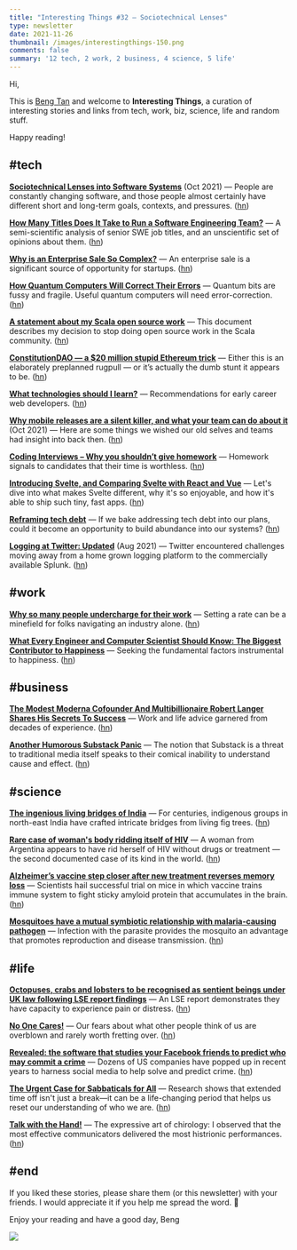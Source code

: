 ```yaml
---
title: "Interesting Things #32 — Sociotechnical Lenses"
type: newsletter
date: 2021-11-26
thumbnail: /images/interestingthings-150.png
comments: false
summary: '12 tech, 2 work, 2 business, 4 science, 5 life'
---
```


Hi,

This is [Beng Tan](https://bengtan.com/about/) and welcome to **Interesting Things**, a curation of interesting stories and links from tech, work, biz, science, life and random stuff.

Happy reading!


## #tech

**[Sociotechnical Lenses into Software Systems](https://paulosman.me/2021/10/02/sociotechnical-lenses-into-software-systems/?utm_source=bengtan.com/interesting-things/032)** (Oct 2021) — People are constantly changing software, and those people almost certainly have different short and long-term goals, contexts, and pressures. ([hn](https://news.ycombinator.com/item?id=29262377))

**[How Many Titles Does It Take to Run a Software Engineering Team?](https://marker.medium.com/how-many-titles-does-it-take-to-run-a-software-engineering-team-90cfc296e17f?utm_source=bengtan.com/interesting-things/032)** — A semi-scientific analysis of senior SWE job titles, and an unscientific set of opinions about them. ([hn](https://news.ycombinator.com/item?id=29281073))

**[Why is an Enterprise Sale So Complex?](https://www.skmurphy.com/blog/2021/07/12/why-is-an-enterprise-sale-so-complex/?utm_source=bengtan.com/interesting-things/032)** — An enterprise sale is a significant source of opportunity for startups. ([hn](https://news.ycombinator.com/item?id=29272189))

**[How Quantum Computers Will Correct Their Errors](https://www.quantamagazine.org/how-quantum-computers-will-correct-their-errors-20211116/?utm_source=bengtan.com/interesting-things/032)** — Quantum bits are fussy and fragile. Useful quantum computers will need error-correction. ([hn](https://news.ycombinator.com/item?id=29278157))

**[A statement about my Scala open source work](https://meta.plasm.us/posts/2021/11/17/scala-open-source/?utm_source=bengtan.com/interesting-things/032)** — This document describes my decision to stop doing open source work in the Scala community. ([hn](https://news.ycombinator.com/item?id=29264859))

**[ConstitutionDAO — a $20 million stupid Ethereum trick](https://davidgerard.co.uk/blockchain/2021/11/16/constitutiondao-a-20-million-stupid-ethereum-trick/?utm_source=bengtan.com/interesting-things/032)** — Either this is an elaborately preplanned rugpull — or it’s actually the dumb stunt it appears to be. ([hn](https://news.ycombinator.com/item?id=29246421))

**[What technologies should I learn?](https://thoughtbot.com/blog/what-technologies-should-i-learn?utm_source=bengtan.com/interesting-things/032)** — Recommendations for early career web developers. ([hn](https://news.ycombinator.com/item?id=29269271))

**[Why mobile releases are a silent killer, and what your team can do about it](https://runway.team/blog/why-mobile-releases-are-a-silent-killer?utm_source=bengtan.com/interesting-things/032)** (Oct 2021) — Here are some things we wished our old selves and teams had insight into back then. ([hn](https://news.ycombinator.com/item?id=29257337))

**[Coding Interviews – Why you shouldn’t give homework](https://qvault.io/misc/coding-interviews-why-you-shouldnt-give-homework/?utm_source=bengtan.com/interesting-things/032)** — Homework signals to candidates that their time is worthless. ([hn](https://news.ycombinator.com/item?id=29266118))

**[Introducing Svelte, and Comparing Svelte with React and Vue](https://joshcollinsworth.com/blog/introducing-svelte-comparing-with-react-vue?utm_source=bengtan.com/interesting-things/032)** — Let's dive into what makes Svelte different, why it's so enjoyable, and how it's able to ship such tiny, fast apps. ([hn](https://news.ycombinator.com/item?id=29116366))

**[Reframing tech debt](https://increment.com/planning/reframing-tech-debt/?utm_source=bengtan.com/interesting-things/032)** — If we bake addressing tech debt into our plans, could it become an opportunity to build abundance into our systems? ([hn](https://news.ycombinator.com/item?id=29264578))

**[Logging at Twitter: Updated](https://blog.twitter.com/engineering/en_us/topics/infrastructure/2021/logging-at-twitter-updated?utm_source=bengtan.com/interesting-things/032)** (Aug 2021) — Twitter encountered challenges moving away from a home grown logging platform to the commercially available Splunk. ([hn](https://news.ycombinator.com/item?id=29266013))


## #work

**[Why so many people undercharge for their work](https://www.vox.com/the-goods/22722572/undercharging-contractors-labor-gig-economy?utm_source=bengtan.com/interesting-things/032)** — Setting a rate can be a minefield for folks navigating an industry alone. ([hn](https://news.ycombinator.com/item?id=29249176))

**[What Every Engineer and Computer Scientist Should Know: The Biggest Contributor to Happiness](https://cacm.acm.org/magazines/2021/12/256926-what-every-engineer-and-computer-scientist-should-know/fulltext?utm_source=bengtan.com/interesting-things/032)** — Seeking the fundamental factors instrumental to happiness. ([hn](https://news.ycombinator.com/item?id=29280809))


## #business

**[The Modest Moderna Cofounder And Multibillionaire Robert Langer Shares His Secrets To Success](https://www.forbes.com/sites/jackkelly/2021/11/16/the-modest-moderna-cofounder-and-multibillionaire-robert-langer-shares-his-secrets-to-success/?utm_source=bengtan.com/interesting-things/032)** — Work and life advice garnered from decades of experience. ([hn](https://news.ycombinator.com/item?id=29276850))

**[Another Humorous Substack Panic](https://taibbi.substack.com/p/another-humorous-substack-panic?utm_source=bengtan.com/interesting-things/032)** — The notion that Substack is a threat to traditional media itself speaks to their comical inability to understand cause and effect. ([hn](https://news.ycombinator.com/item?id=29248933))


## #science

**[The ingenious living bridges of India](https://www.bbc.com/future/article/20211117-how-indias-living-bridges-could-transform-architecture?utm_source=bengtan.com/interesting-things/032)** — For centuries, indigenous groups in north-east India have crafted intricate bridges from living fig trees. ([hn](https://news.ycombinator.com/item?id=29265516))

**[Rare case of woman's body ridding itself of HIV](https://www.bbc.com/news/health-59297311?utm_source=bengtan.com/interesting-things/032)** — A woman from Argentina appears to have rid herself of HIV without drugs or treatment — the second documented case of its kind in the world. ([hn](https://news.ycombinator.com/item?id=29250023))

**[Alzheimer’s vaccine step closer after new treatment reverses memory loss](https://www.telegraph.co.uk/news/2021/11/15/alzheimers-vaccine-step-closer-new-treatment-reverses-memory/?utm_source=bengtan.com/interesting-things/032)** —  Scientists hail successful trial on mice in which vaccine trains immune system to fight sticky amyloid protein that accumulates in the brain. ([hn](https://news.ycombinator.com/item?id=29239385))

**[Mosquitoes have a mutual symbiotic relationship with malaria-causing pathogen](https://phys.org/news/2021-11-mosquitoes-mutual-symbiotic-relationship-malaria-causing.html?utm_source=bengtan.com/interesting-things/032)** — Infection with the parasite provides the mosquito an advantage that promotes reproduction and disease transmission. ([hn](https://news.ycombinator.com/item?id=29281059))


## #life

**[Octopuses, crabs and lobsters to be recognised as sentient beings under UK law following LSE report findings](https://www.lse.ac.uk/News/Latest-news-from-LSE/2021/k-November-21/Octopuses-crabs-and-lobsters-welfare-protection?utm_source=bengtan.com/interesting-things/032)** — An LSE report demonstrates they have capacity to experience pain or distress. ([hn](https://news.ycombinator.com/item?id=29282422))

**[No One Cares!](https://www.theatlantic.com/family/archive/2021/11/how-stop-caring-what-other-people-think-you/620670/?utm_source=bengtan.com/interesting-things/032)** — Our fears about what other people think of us are overblown and rarely worth fretting over. ([hn](https://news.ycombinator.com/item?id=29189550))

**[Revealed: the software that studies your Facebook friends to predict who may commit a crime](https://www.theguardian.com/us-news/2021/nov/17/police-surveillance-technology-voyager?utm_source=bengtan.com/interesting-things/032)** — Dozens of US companies have popped up in recent years to harness social media to help solve and predict crime. ([hn](https://news.ycombinator.com/item?id=29269395))

**[The Urgent Case for Sabbaticals for All](https://time.com/charter/6120287/sabbaticals-time-off-great-resignation/?utm_source=bengtan.com/interesting-things/032)** — Research shows that extended time off isn't just a break—it can be a life-changing period that helps us reset our understanding of who we are. ([hn](https://news.ycombinator.com/item?id=29261290))

**[Talk with the Hand!](https://hedgehogreview.com/web-features/thr/posts/talk-with-the-hand?utm_source=bengtan.com/interesting-things/032)** — The expressive art of chirology: I observed that the most effective communicators delivered the most histrionic performances. ([hn](https://news.ycombinator.com/item?id=29247021))


## #end

If you liked these stories, please share them (or this newsletter) with your friends. I would appreciate it if you help me spread the word. 🙏

Enjoy your reading and have a good day,
Beng

![](https://bengtan.com/images/portrait-40.png)

